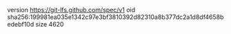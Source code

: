 version https://git-lfs.github.com/spec/v1
oid sha256:199981ea035e1342c97e3bf3810392d82310a8b377dc2a1d8df4658bedebf10d
size 4620
